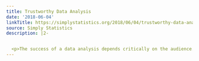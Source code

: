 ```yaml
---
title: Trustworthy Data Analysis
date: '2018-06-04'
linkTitle: https://simplystatistics.org/2018/06/04/trustworthy-data-analysis/
source: Simply Statistics
description: |2-


  <p>The success of a data analysis depends critically on the audience. But why? A lot has to do with whether the audience <em>trusts</em> the analysis as well as the person presenting the analysis. Almost al presentations are incomplete because for any analysis of reasonable size, some details must be omitted for the sake of clarity. A good presentation will have a structured narrative that will guide the presenter in choosing what should be included and what should be omitted. However, audienc
---
```

